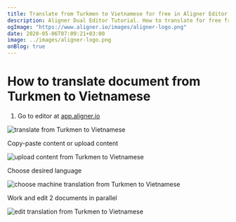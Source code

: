 ```yaml
---
title: Translate from Turkmen to Vietnamese for free in Aligner Editor
description: Aligner Dual Editor Tutorial. How to translate for free from Turkmen to Vietnamese. Aligner is multilingual document management platform. 
ogImage: "https://www.aligner.io/images/aligner-logo.png"
date: 2020-05-06T07:09:21+03:00
image: ../images/aligner-logo.png
onBlog: true
---
```


# How to translate document from Turkmen to Vietnamese

1. Go to editor at [app.aligner.io](https://app.aligner.io "Aligner App web page")

![translate from Turkmen to Vietnamese](../aligner-blank-editor.png "translate from Turkmen to Vietnamese")

Copy-paste content or upload content

![upload content from Turkmen to Vietnamese](../aligner-uploaded-document.png "upload content from Turkmen to Vietnamese")

Choose desired language

![choose machine translation from Turkmen to Vietnamese](../aligner-language-dropdown.png "choose machine translation from Turkmen to Vietnamese")

Work and edit 2 documents in parallel

![edit translation from Turkmen to Vietnamese](../aligner-double-sitded-editor.png "edit translation from Turkmen to Vietnamese")

